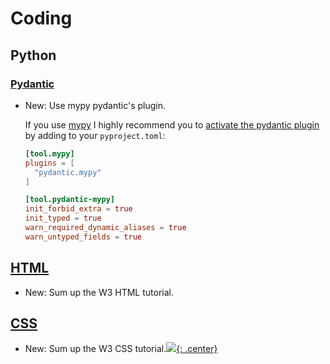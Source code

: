 # Coding

## Python

### [Pydantic](pydantic.md)

* New: Use mypy pydantic's plugin.

    If you use [mypy](mypy.md) I highly recommend you to [activate the pydantic plugin](https://pydantic-docs.helpmanual.io/mypy_plugin/#configuring-the-plugin) by adding to your `pyproject.toml`:
    
    ```toml
    [tool.mypy]
    plugins = [
      "pydantic.mypy"
    ]
    
    [tool.pydantic-mypy]
    init_forbid_extra = true
    init_typed = true
    warn_required_dynamic_aliases = true
    warn_untyped_fields = true
    ```

## [HTML](html.md)

* New: Sum up the W3 HTML tutorial.

## [CSS](css.md)

* New: Sum up the W3 CSS tutorial.[![](not-by-ai.svg){: .center}](https://notbyai.fyi)
